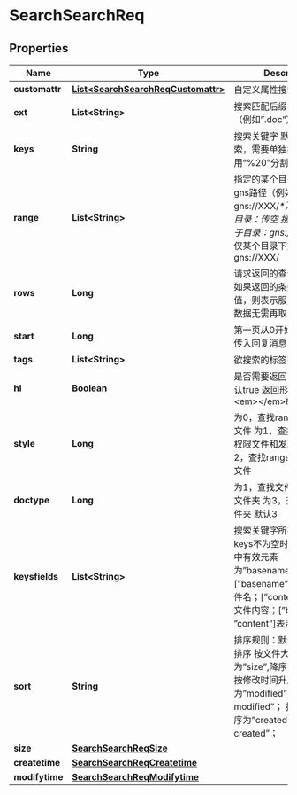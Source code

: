 # SearchSearchReq

## Properties
Name | Type | Description | Notes
------------ | ------------- | ------------- | -------------
**customattr** | [**List&lt;SearchSearchReqCustomattr&gt;**](SearchSearchReqCustomattr.md) | 自定义属性搜索条件数组 |  [optional]
**ext** | **List&lt;String&gt;** | 搜索匹配后缀，以点开头（例如”.doc”） |  [optional]
**keys** | **String** | 搜索关键字  默认按照短语搜索，需要单独搜索的关键字用“%20”分割   |  [optional]
**range** | **List&lt;String&gt;** | 指定的某个目录下，具体为gns路径（例如gns://XXX/_*），  搜索所有目录：传空  搜索某个目录及子目录：gns://XXX/_*  搜索仅某个目录下文件：gns://XXX/   |  [optional]
**rows** | **Long** | 请求返回的查询记录条数，如果返回的条数少于当前值，则表示服务端已无更多数据无需再取 | 
**start** | **Long** | 第一页从0开始，往后的页传入回复消息中的next | 
**tags** | **List&lt;String&gt;** | 欲搜索的标签字符串数组 |  [optional]
**hl** | **Boolean** | 是否需要返回高亮内容，默认true   返回形式：\&quot;&lt;em&gt;&lt;/em&gt;\&quot;   |  [optional]
**style** | **Long** | 为0，查找range下的有权限文件  为1，查找range下有权限文件和发现共享文件  为2，查找range下的发现共享文件   |  [optional]
**doctype** | **Long** | 为1，查找文件  为2，查找文件夹  为3，查找文件&amp;文件夹  默认3   |  [optional]
**keysfields** | **List&lt;String&gt;** | 搜索关键字所在字段（仅当keys不为空时有效），数组中有效元素为”basename”,”content”。 [”basename”]表示匹配文件名；[”content”]表示匹配文件内容；[”basename”, ”content”]表示匹配全文 |  [optional]
**sort** | **String** | 排序规则：默认为按相关度排序  按文件大小升序为”size”,降序为”-size”；  按修改时间升序为”modified”,降序为”-modified”；  按创建时间升序为”created”,降序为”-created”；   |  [optional]
**size** | [**SearchSearchReqSize**](SearchSearchReqSize.md) |  |  [optional]
**createtime** | [**SearchSearchReqCreatetime**](SearchSearchReqCreatetime.md) |  |  [optional]
**modifytime** | [**SearchSearchReqModifytime**](SearchSearchReqModifytime.md) |  |  [optional]
